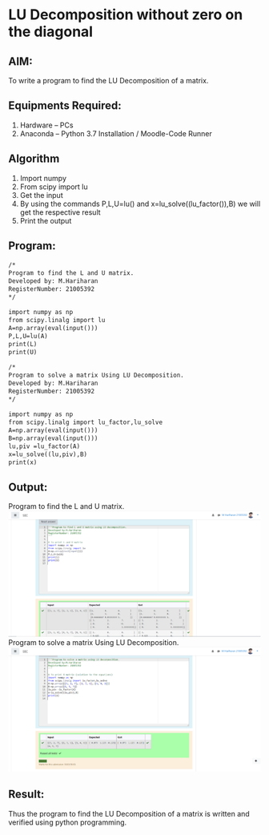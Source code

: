 # LU Decomposition without zero on the diagonal

## AIM:
To write a program to find the LU Decomposition of a matrix.

## Equipments Required:
1. Hardware – PCs
2. Anaconda – Python 3.7 Installation / Moodle-Code Runner

## Algorithm
1. Import numpy
2. From scipy import lu
3. Get the input
4. By using the commands P,L,U=lu() and x=lu_solve((lu_factor()),B) we will get the respective result
5. Print the output

## Program:
```
/*
Program to find the L and U matrix.
Developed by: M.Hariharan
RegisterNumber: 21005392
*/
```
~~~
import numpy as np
from scipy.linalg import lu
A=np.array(eval(input()))
P,L,U=lu(A)
print(L)
print(U)
~~~
```
/*
Program to solve a matrix Using LU Decomposition.
Developed by: M.Hariharan
RegisterNumber: 21005392
*/
```
~~~
import numpy as np
from scipy.linalg import lu_factor,lu_solve
A=np.array(eval(input()))
B=np.array(eval(input()))
lu,piv =lu_factor(A)
x=lu_solve((lu,piv),B)
print(x)
~~~

## Output:
Program to find the L and U matrix.
![lu decomposition](LU.png)
Program to solve a matrix Using LU Decomposition.
![lu decomposition solve](LUsolve.png)



## Result:
Thus the program to find the LU Decomposition of a matrix is written and verified using python programming.

